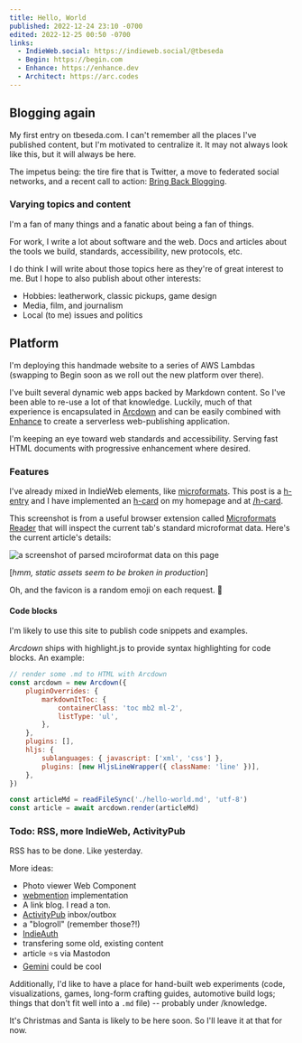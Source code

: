 ```yaml
---
title: Hello, World
published: 2022-12-24 23:10 -0700
edited: 2022-12-25 00:50 -0700
links:
  - IndieWeb.social: https://indieweb.social/@tbeseda
  - Begin: https://begin.com
  - Enhance: https://enhance.dev
  - Architect: https://arc.codes
---
```


## Blogging again

My first entry on tbeseda.com. I can't remember all the places I've published content, but I'm motivated to centralize it. It may not always look like this, but it will always be here.

The impetus being: the tire fire that is Twitter, a move to federated social networks, and a recent call to action: [Bring Back Blogging](https://bringback.blog/).

### Varying topics and content

I'm a fan of many things and a fanatic about being a fan of things.

For work, I write a lot about software and the web. Docs and articles about the tools we build, standards, accessibility, new protocols, etc.

I do think I will write about those topics here as they're of great interest to me. But I hope to also publish about other interests:

- Hobbies: leatherwork, classic pickups, game design
- Media, film, and journalism
- Local (to me) issues and politics

## Platform

I'm deploying this handmade website to a series of AWS Lambdas (swapping to Begin soon as we roll out the new platform over there).

I've built several dynamic web apps backed by Markdown content. So I've been able to re-use a lot of that knowledge. Luckily, much of that experience is encapsulated in [Arcdown](https://github.com/architect/arcdown) and can be easily combined with [Enhance](https://enhance.dev) to create a serverless web-publishing application.

I'm keeping an eye toward web standards and accessibility. Serving fast HTML documents with progressive enhancement where desired.

### Features

I've already mixed in IndieWeb elements, like [microformats](https://indieweb.org/microformats). This post is a [h-entry](https://indieweb.org/h-entry) and I have implemented an [h-card](https://indieweb.org/h-card) on my homepage and at [/h-card](/h-card).

This screenshot is from a useful browser extension called [Microformats Reader](https://chrome.google.com/webstore/detail/microformats-reader/phphllmalbniljekjimmalackdppmoif) that will inspect the current tab's standard microformat data. Here's the current article's details:

![a screenshot of parsed mciroformat data on this page](/_public/img/articles/microformats.png)

[_hmm, static assets seem to be broken in production_]

Oh, and the favicon is a random emoji on each request. 🎲

#### Code blocks

I'm likely to use this site to publish code snippets and examples.

_Arcdown_ ships with highlight.js to provide syntax highlighting for code blocks. An example:

```javascript
// render some .md to HTML with Arcdown
const arcdown = new Arcdown({
	pluginOverrides: {
		markdownItToc: {
			containerClass: 'toc mb2 ml-2',
			listType: 'ul',
		},
	},
	plugins: [],
	hljs: {
		sublanguages: { javascript: ['xml', 'css'] },
		plugins: [new HljsLineWrapper({ className: 'line' })],
	},
})

const articleMd = readFileSync('./hello-world.md', 'utf-8')
const article = await arcdown.render(articleMd)
```

### Todo: RSS, more IndieWeb, ActivityPub

RSS has to be done. Like yesterday.

More ideas:

- Photo viewer Web Component
- [webmention](https://indieweb.org/webmention) implementation
- A link blog. I read a ton.
- [ActivityPub](https://indieweb.org/ActivityPub) inbox/outbox
- a "blogroll" (remember those?!)
- [IndieAuth](https://indieweb.org/IndieAuth)
- transfering some old, existing content
- article ⭐️s via Mastodon
- [Gemini](https://gemini.circumlunar.space/) could be cool

Additionally, I'd like to have a place for hand-built web experiments (code, visualizations, games, long-form crafting guides, automotive build logs; things that don't fit well into a `.md` file) -- probably under /knowledge.

It's Christmas and Santa is likely to be here soon. So I'll leave it at that for now.
